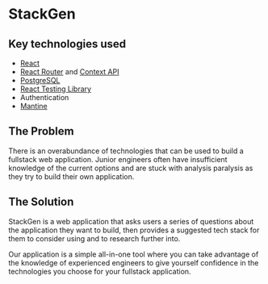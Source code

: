 # StackGen

## Key technologies used

- <a href="https://reactjs.org/docs/getting-started.html">React</a>
- <a href="https://reactrouter.com/">React Router</a> and <a href="https://reactjs.org/docs/context.html">Context API</a>
- <a href="https://www.postgresql.org/">PostgreSQL</a>
- <a href="https://testing-library.com/docs/react-testing-library/intro/">React Testing Library</a>
- <span>Authentication</span>
- <a href="https://mantine.dev/">Mantine</a>

## The Problem

There is an overabundance of technologies that can be used to build a fullstack web application. Junior engineers often have insufficient knowledge of the current options and are stuck with analysis paralysis as they try to build their own application.

## The Solution

StackGen is a web application that asks users a series of questions about the application they want to build, then provides a suggested tech stack for them to consider using and to research further into.

Our application is a simple all-in-one tool where you can take advantage of the knowledge of experienced engineers to give yourself confidence in the technologies you choose for your fullstack application.
